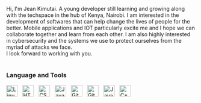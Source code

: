 Hi, I'm Jean Kimutai. A young developer still learning and growing along with the techspace in the hub of Kenya, Nairobi. I am interested in the development of softwares that can help change the lives of people for the better. Mobile applications and IOT particularly excite me and I hope we can collaborate together and learn from each other.
I am also highly interested in cybersecurity and the systems we use to protect ourselves from the myriad of attacks we face. <br>
I look forward to working with you.
  #
<h3>Language and Tools</h3>
<img align="left" alt="Linux" width="30px" style="padding-right:10px;" src="https://cdn.jsdelivr.net/gh/devicons/devicon/icons/linux/linux-original.svg" />
<img align="left" alt="HTML" width="30px" style="padding-right:10px;" src="https://cdn.jsdelivr.net/gh/devicons/devicon/icons/html5/html5-plain.svg" />
<img align="left" alt="CSS" width="30px" style="padding-right:10px;" src="https://cdn.jsdelivr.net/gh/devicons/devicon/icons/css3/css3-plain.svg" />
<img align="left" alt="JavaScript" width="30px" style="padding-right:10px;" src="https://cdn.jsdelivr.net/gh/devicons/devicon/icons/javascript/javascript-plain.svg" />
<img align="left" alt="Git" width="30px" style="padding-right:10px;" src="https://cdn.jsdelivr.net/gh/devicons/devicon/icons/git/git-original.svg" />
<img align="left" alt="GitHub" width="30px" style="padding-right:10px;" src="https://cdn.jsdelivr.net/gh/devicons/devicon/icons/github/github-original.svg" />
<img align="left" alt="Java" width="30px" style="padding-right:10px;" src="https://cdn.jsdelivr.net/gh/devicons/devicon/icons/java/java-original.svg"/>
<img align="left" alt="C++" width="30px" style="padding-right:10px;" src="https://cdn.jsdelivr.net/gh/devicons/devicon/icons/cplusplus/cplusplus-line.svg" />


<!---
KimutaiJ/KimutaiJ is a ✨ special ✨ repository because its `README.md` (this file) appears on your GitHub profile.
You can click the Preview link to take a look at your changes.
--->
